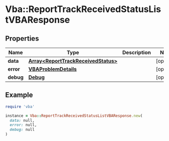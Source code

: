 # Vba::ReportTrackReceivedStatusListVBAResponse

## Properties

| Name | Type | Description | Notes |
| ---- | ---- | ----------- | ----- |
| **data** | [**Array&lt;ReportTrackReceivedStatus&gt;**](ReportTrackReceivedStatus.md) |  | [optional] |
| **error** | [**VBAProblemDetails**](VBAProblemDetails.md) |  | [optional] |
| **debug** | [**Debug**](Debug.md) |  | [optional] |

## Example

```ruby
require 'vba'

instance = Vba::ReportTrackReceivedStatusListVBAResponse.new(
  data: null,
  error: null,
  debug: null
)
```

